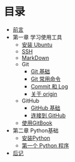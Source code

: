 # 目录

* [前言](README.md)
* 第一章 学习使用工具
   * [安装 Ubuntu](SetupUbuntu.md)
   * [SSH](UsingSSH.md)
   * [MarkDown](UsingMarkDown.md)
   * Git
       * [Git 基础](UsingGit.md)
       * [Git 常用命令](UsingGit.md)
       * [Commit 和 Log](CommitLog.md)
       * [关于 origin](Usingorigin.md)
   * GitHub
       * [GitHub 基础](UsingGitHub.md)
       * [连接到 GitHub](ConnectToGitHub.md)
   * [使用GitBook](UsingGitBook.md)
* 第二章 Python基础
   * [安装Python](SetupPython.md)
   * [第一个 Python 程序](firstPython.md)
* [后记](end.md)

